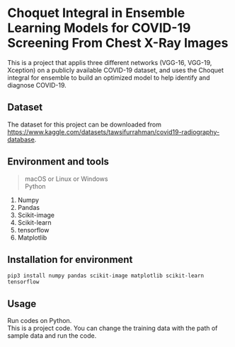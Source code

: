 # Choquet Integral in Ensemble Learning Models for COVID-19 Screening From Chest X-Ray Images

This is a project that applis three different networks (VGG-16, VGG-19, Xception) on a publicly available COVID-19 dataset, and uses the Choquet integral for ensemble to build an optimized model to help identify and diagnose COVID-19.

## Dataset
The dataset for this project can be downloaded from https://www.kaggle.com/datasets/tawsifurrahman/covid19-radiography-database.

## Environment and tools

>macOS or Linux or Windows  
>Python

1. Numpy
2. Pandas
3. Scikit-image
4. Scikit-learn
5. tensorflow
6. Matplotlib

## Installation for environment

`pip3 install numpy pandas scikit-image matplotlib scikit-learn tensorflow`


## Usage
Run codes on Python.  
This is a project code. You can change the training data with the path of sample data and run the code.

